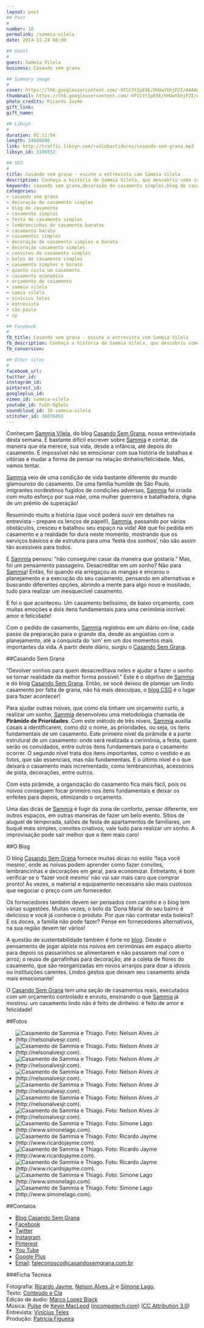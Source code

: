 ```yaml
---
layout: post
## Post
#
number: 18
permalink: /sammia-vilela 
date: 2014-11-24 06:00

## Guest
#
guest: Sammia Vilela
business: Casando sem grana

## Summary image
#
cover: https://lh6.googleusercontent.com/-VFCCYtIpE9E/VHUwYbhjPZI/AAAAAAAABQQ/9GqPVI_Otlg/s800/sammia-vilela-e-thiago.jpg
thumbnail: https://lh6.googleusercontent.com/-VFCCYtIpE9E/VHUwYbhjPZI/AAAAAAAABQQ/9GqPVI_Otlg/s800/sammia-vilela-e-thiago.jpg
photo_credits: Ricardo Jayme
gift_link: 
gift_name: 

## Libsyn
#
duration: 01:11:54
length: 34666096
link: http://traffic.libsyn.com/radiobastidores/casando-sem-grana.mp3
libsyn_id: 3196552

## SEO
#
title: Casando sem grana - escute a entrevista com Sammia Vilela
description: Conheça a história de Sammia Vilela, que descobriu como casar gastando muito pouco e criou um dos mais importantes blogs de casamento do Brasil.
keywords: casando sem grana,decoração de casamento simples,blog de casamento,casamento simples,festa de casamento simples,lembrancinhas de casamento baratas,casamento barato,casamentos simples,decoração de casamento simples e barata,decoração casamento simples,convites de casamento simples,bolos de casamento simples,casamento simples e barato,quanto custa um casamento,casamento economico,orçamento de casamento,sammia vilela,samia vilela,vinícius teles,entrevista,são paulo,sp
categories:
- casando sem grana
- decoração de casamento simples
- blog de casamento
- casamento simples
- festa de casamento simples
- lembrancinhas de casamento baratas
- casamento barato
- casamentos simples
- decoração de casamento simples e barata
- decoração casamento simples
- convites de casamento simples
- bolos de casamento simples
- casamento simples e barato
- quanto custa um casamento
- casamento economico
- orçamento de casamento
- sammia vilela
- samia vilela
- vinícius teles
- entrevista
- são paulo
- sp

## Facebook
#
fb_title: Casando sem grana - escute a entrevista com Sammia Vilela
fb_description: Conheça a história de Sammia Vilela, que descobriu como casar gastando muito pouco e criou um dos mais importantes blogs de casamento do Brasil.
fb_conversion: 

## Other sites
#
facebook_url: 
twitter_id: 
instagram_id: 
pinterest_id: 
googleplus_id: 
vimeo_id: sammia-vilela
youtube_id: FuGh-Qg5w1c
soundcloud_id: 18-sammia-vilela
stitcher_id: 36076053
---
```

Conheçam [Sammia Vilela][sv], do blog [Casando Sem Grana][csg], nossa entrevistada desta semana. É bastante difícil escrever sobre [Sammia][sv] e contar, da maneira que ela merece, sua vida, desde a infância, até depois do casamento. É impossível não se emocionar com sua história de batalhas e vitórias e mudar a forma de pensar na relação dinheiro/felicidade. Mas, vamos tentar.

[Sammia][sv] veio de uma condição de vida bastante diferente do mundo glamouroso do casamento. De uma família humilde de São Paulo, imigrantes nordestinos fugidos de condições adversas, [Sammia][sv] foi criada com muito esforço por sua mãe, uma mulher guerreira e batalhadora, digna de um prêmio de superação!

Resumindo muito a história (que você poderá ouvir em detalhes na entrevista - prepare os lenços de papel!), [Sammia][sv], passando por vários obstáculos, cresceu e batalhou seu espaço na vida! Até que foi pedida em casamento e a realidade foi dura neste momento, mostrando que os serviços básicos e de estrutura para uma ‘festa dos sonhos’, não são assim tão acessíveis para todos.

E [Sammia][sv] pensou: “não conseguirei casar da maneira que gostaria.” Mas, foi um pensamento passageiro. Desacreditar em um sonho? Não para [Sammia][sv]! Então, foi quando ela arregaçou as mangas e encarou o planejamento e a execução do seu casamento, pensando em alternativas e buscando diferentes opções, abrindo a mente para algo novo e inusitado, tudo para realizar um inesquecível casamento.

E foi o que aconteceu. Um casamento belíssimo, de baixo orçamento, com muitas emoções e dois itens fundamentais para uma cerimônia incrível: amor e felicidade! 

Com o pedido de casamento, [Sammia][sv] registrou em um diário on-line, cada passo da preparação para o grande dia, desde as angústias com o planejamento, até a conquista do ‘sim’ em um dos momentos mais importantes da vida. A partir deste diário, surgiu o [Casando Sem Grana][csg].

##Casando Sem Grana

“Devolver sonhos para quem desacreditava neles e ajudar a fazer o sonho se tornar realidade da melhor forma possível.” Este é o objetivo de [Sammia][sv] e do blog [Casando Sem Grana][csg]. Então, se você deixou de planejar um lindo casamento por falta de grana, não há mais desculpas, o [blog CSG][csg] é o lugar para fazer acontecer!

Para ajudar outras noivas, que como ela tinham um orçamento curto, a realizar um sonho, [Sammia][sv] desenvolveu uma metodologia chamada de **Pirâmide de Prioridades**. Com este método de três níveis, [Sammia][sv] auxilia casais a identificarem, como diz o nome, as prioridades, ou seja, os itens fundamentais de um casamento. Este primeiro nível da pirâmide é a parte estrutural de um casamento: onde será realizada a cerimônia, a festa, quem serão os convidados, entre outros itens fundamentais para o casamento ocorrer. O segundo nível trata dos itens importantes, como o vestido e as fotos, que são essenciais, mas não fundamentais. E o último nível é o que deixará o casamento mais incrementado, como lembrancinhas, acessórios de pista, decorações, entre outros.

Com esta pirâmide, a organização do casamento fica mais fácil, pois os noivos conseguem focar primeiro nos itens fundamentais e deixar os enfeites para depois, otimizando o orçamento.

Uma das dicas de [Sammia][sv] é fugir da zona de conforto, pensar diferente, em outros espaços, em outras maneiras de fazer um belo evento. Sítios de aluguel de temporada, salões de festa de apartamentos de familiares, um buquê mais simples, convites criativos, vale tudo para realizar um sonho. A improvisação pode sair melhor que o item mais caro!

##O Blog

O blog [Casando Sem Grana][csg] fornece muitas dicas no estilo ‘faça você mesmo’, onde as noivas podem aprender como fazer convites, lembrancinhas e decorações em geral, para economizar. Entretanto, é bom verificar se o ‘fazer você mesmo’ não vai sair mais caro que comprar pronto! Às vezes, o material e equipamento necessário são mais custosos que negociar o preço com um fornecedor.

Os fornecedores também devem ser pensados com carinho e o blog tem várias sugestões. Muitas vezes, o bolo da ‘Dona Maria’ do seu bairro é delicioso e você já conhece o produto. Por que não contratar esta boleira? E os doces, a família não pode fazer? Pense em fornecedores alternativos, na sua região devem ter vários!

A questão de sustentabilidade também é forte no [blog][csg]. Desde o pensamento de jogar alpiste nos noivos em cerimônias em espaço aberto para depois os passarinhos se alimentarem e não passarem mal com o arroz; o reuso de garrafinhas para decoração; até a coleta de flores do casamento, que são reorganizadas em novos arranjos para doar a idosos ou instituições carentes. Lindos gestos que deixam seu casamento ainda mais emocionante!

O [Casando Sem Grana][csg] tem uma seção de casamentos reais, executados com um orçamento controlado e enxuto, ensinando o que [Sammia][sv] já mostrou: um casamento lindo não é feito de dinheiro: é feito de amor e felicidade!

##Fotos

* ![][F01]
* ![][F02]
* ![][F03]
* ![][F04]
* ![][F05]
* ![][F06]
* ![][F07]
* ![][F08]
* ![][F09]
* ![][F10]
* ![][F11]
* ![][F12]
* ![][F13]

##Contatos

* [Blog Casando Sem Grana][csg]  
* [Facebook](https://www.facebook.com/CasandosemGrana)
* [Twitter](https://twitter.com/casandosemgrana)
* [Instagram](http://instagram.com/casandosemgrana)
* [Pinterest](http://www.pinterest.com/casandosemgrana/)
* [You Tube](https://www.youtube.com/user/casandosemgrana)  
* [Google Plus](https://plus.google.com/109096308093675362945)
* [Email][ecsg]: [faleconosco@casandosemgrana.com.br][ecsg]

###Ficha Técnica

Fotografia: [Ricardo Jayme](http://www.ricardojayme.com), [Nelson Alves Jr](http://nelsonalvesjr.com) e [Simone Lago](http://www.simonelago.com).  
Texto: [Conteúdo e Cia][cia]  
Edição de áudio: [Marco Lopez Bjack][m]  
Música: [Pulse][pm] de [Kevin MacLeod][pm] ([incompetech.com][pm]) ([CC Attribution 3.0][CCA])  
Entrevista: [Vinícius Teles][v]  
Produção: [Patricia Figueira][pf]

[m]: https://www.facebook.com/MarcoLopezOficial
[v]: http://www.viniciusteles.com.br
[cia]: http://conteudoecia.com.br
[pf]: http://www.patriciafigueira.com.br
[CCA]: http://creativecommons.org/licenses/by/3.0/
[pm]: http://incompetech.com/music/royalty-free/index.html?isrc=USUAN1100102


[sv]: http://www.casandosemgrana.com.br
[csg]: http://www.casandosemgrana.com.br
[ecsg]: mailto:faleconosco@casandosemgrana.com.br

[F01]: https://lh6.googleusercontent.com/-TCuZJLgY3wk/VHX572_1tDI/AAAAAAAABSI/hWdR6aMv-Mg/s640/cas_sammia_thiago_04022012_1663.jpg "Casamento de Sammia e Thiago. Foto: Nelson Alves Jr (http://nelsonalvesjr.com)."
[F02]: https://lh4.googleusercontent.com/-3umKiCMp1AE/VHX568MP-8I/AAAAAAAABSE/0qoLjngNLfk/s640/cas_sammia_thiago_04022012_1535.jpg "Casamento de Sammia e Thiago. Foto: Nelson Alves Jr (http://nelsonalvesjr.com)."
[F03]: https://lh6.googleusercontent.com/-oNXJv6z2WpI/VHX56IyMTNI/AAAAAAAABR4/pxA-hXn5m3A/s640/cas_sammia_thiago_04022012_1210.jpg "Casamento de Sammia e Thiago. Foto: Nelson Alves Jr (http://nelsonalvesjr.com)."
[F04]: https://lh6.googleusercontent.com/-caQgdlm-0Wg/VHX55doL6bI/AAAAAAAABRw/fW7kCi9DAmM/s640/cas_sammia_thiago_04022012_0717.jpg "Casamento de Sammia e Thiago. Foto: Nelson Alves Jr (http://nelsonalvesjr.com)."
[F05]: https://lh3.googleusercontent.com/-Is4BIgv3x64/VHX53_Ry0_I/AAAAAAAABRo/d6Z6qn3OsZ0/s640/cas_sammia_thiago_04022012_0653.jpg "Casamento de Sammia e Thiago. Foto: Nelson Alves Jr (http://nelsonalvesjr.com)."
[F06]: https://lh6.googleusercontent.com/-FO7vBVvxFss/VHX526JlnNI/AAAAAAAABRg/PaOSSveZMj0/s640/cas_sammia_thiago_04022012_0629.jpg "Casamento de Sammia e Thiago. Foto: Nelson Alves Jr (http://nelsonalvesjr.com)."
[F07]: https://lh4.googleusercontent.com/-VyJTr59pluQ/VHX52P4uG8I/AAAAAAAABRc/ogCwarxMgvU/s640/cas_sammia_thiago_04022012_0556.jpg "Casamento de Sammia e Thiago. Foto: Nelson Alves Jr (http://nelsonalvesjr.com)."
[F08]: https://lh6.googleusercontent.com/-_un1Y3ZfmeM/VHX5y4L9leI/AAAAAAAABQ8/yUaLqS78ZWE/s640/266189_2328745195033_1184761516_o.jpg "Casamento de Sammia e Thiago. Foto: Simone Lago (http://www.simonelago.com)."
[F09]: https://lh3.googleusercontent.com/-_zQ9XFg9S-4/VHX5yAhtsaI/AAAAAAAABQ4/7NK4hVYrpVo/s640/14772499275_8425d934b4_b.jpg "Casamento de Sammia e Thiago. Foto: Ricardo Jayme (http://www.ricardojayme.com)."
[F10]: https://lh6.googleusercontent.com/-gnz7UTJ6vYU/VHX5yRdDjxI/AAAAAAAABRA/N_Pw2qoRBUg/s640/14769419101_eba3ac0128_b.jpg "Casamento de Sammia e Thiago. Foto: Ricardo Jayme (http://www.ricardojayme.com)."
[F11]: https://lh4.googleusercontent.com/-6U0cC0W3wOU/VHX5v_t7qgI/AAAAAAAABQo/KCGQ4FEKeTo/s640/14749480256_93252a3da6_b.jpg "Casamento de Sammia e Thiago. Foto: Ricardo Jayme (http://www.ricardojayme.com)."
[F12]: https://lh5.googleusercontent.com/-X2DyNMdLlUc/VHX5z1A4ajI/AAAAAAAABRI/W79SZa8Lx-8/s640/329407_2328748075105_1110884514_o.jpg "Casamento de Sammia e Thiago. Foto: Simone Lago (http://www.simonelago.com)."
[F13]: https://lh4.googleusercontent.com/-QLCa057TUCM/VHX51p1EnfI/AAAAAAAABRQ/KFV0sSCUJfs/s640/616177_2328744275010_1553095347_o.jpg "Casamento de Sammia e Thiago. Foto: Simone Lago (http://www.simonelago.com)."

